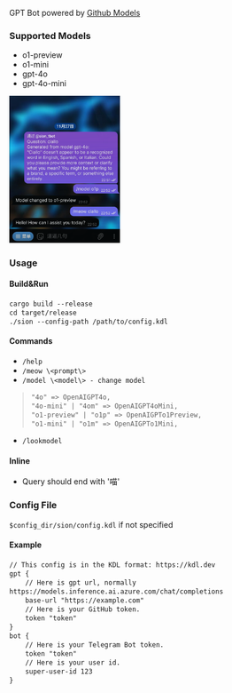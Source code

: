 GPT Bot powered by [Github Models](https://github.com/marketplace/models)

### Supported Models
- o1-preview 
- o1-mini
- gpt-4o
- gpt-4o-mini

<img src="./docs/ss.png" alt="ss" width="200"/>

### Usage
#### Build&Run
```
cargo build --release
cd target/release
./sion --config-path /path/to/config.kdl
```

#### Commands
- `/help`
- `/meow \<prompt\>`
- `/model \<model\> - change model`

>```
>"4o" => OpenAIGPT4o,
>"4o-mini" | "4om" => OpenAIGPT4oMini,
>"o1-preview" | "o1p" => OpenAIGPTo1Preview,
>"o1-mini" | "o1m" => OpenAIGPTo1Mini,
>```
- `/lookmodel`

#### Inline
- Query should end with '喵'

### Config File
`$config_dir/sion/config.kdl` if not specified

#### Example
```
// This config is in the KDL format: https://kdl.dev
gpt {
    // Here is gpt url, normally https://models.inference.ai.azure.com/chat/completions
    base-url "https://example.com"
    // Here is your GitHub token.
    token "token"
}
bot {
    // Here is your Telegram Bot token.
    token "token"
    // Here is your user id.
    super-user-id 123
}
```